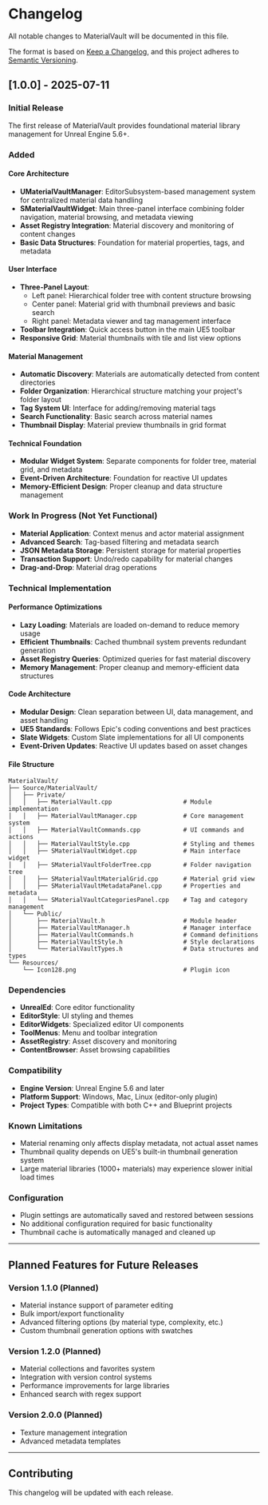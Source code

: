 # Changelog

All notable changes to MaterialVault will be documented in this file.

The format is based on [Keep a Changelog](https://keepachangelog.com/en/1.0.0/),
and this project adheres to [Semantic Versioning](https://semver.org/spec/v2.0.0.html).

## [1.0.0] - 2025-07-11

### Initial Release

The first release of MaterialVault provides foundational material library management for Unreal Engine 5.6+.

### Added

#### Core Architecture
- **UMaterialVaultManager**: EditorSubsystem-based management system for centralized material data handling
- **SMaterialVaultWidget**: Main three-panel interface combining folder navigation, material browsing, and metadata viewing
- **Asset Registry Integration**: Material discovery and monitoring of content changes
- **Basic Data Structures**: Foundation for material properties, tags, and metadata

#### User Interface
- **Three-Panel Layout**: 
  - Left panel: Hierarchical folder tree with content structure browsing
  - Center panel: Material grid with thumbnail previews and basic search
  - Right panel: Metadata viewer and tag management interface
- **Toolbar Integration**: Quick access button in the main UE5 toolbar
- **Responsive Grid**: Material thumbnails with tile and list view options

#### Material Management
- **Automatic Discovery**: Materials are automatically detected from content directories
- **Folder Organization**: Hierarchical structure matching your project's folder layout
- **Tag System UI**: Interface for adding/removing material tags
- **Search Functionality**: Basic search across material names
- **Thumbnail Display**: Material preview thumbnails in grid format

#### Technical Foundation
- **Modular Widget System**: Separate components for folder tree, material grid, and metadata
- **Event-Driven Architecture**: Foundation for reactive UI updates
- **Memory-Efficient Design**: Proper cleanup and data structure management

### Work In Progress (Not Yet Functional)
- **Material Application**: Context menus and actor material assignment
- **Advanced Search**: Tag-based filtering and metadata search
- **JSON Metadata Storage**: Persistent storage for material properties
- **Transaction Support**: Undo/redo capability for material changes
- **Drag-and-Drop**: Material drag operations

### Technical Implementation

#### Performance Optimizations
- **Lazy Loading**: Materials are loaded on-demand to reduce memory usage
- **Efficient Thumbnails**: Cached thumbnail system prevents redundant generation
- **Asset Registry Queries**: Optimized queries for fast material discovery
- **Memory Management**: Proper cleanup and memory-efficient data structures

#### Code Architecture
- **Modular Design**: Clean separation between UI, data management, and asset handling
- **UE5 Standards**: Follows Epic's coding conventions and best practices
- **Slate Widgets**: Custom Slate implementations for all UI components
- **Event-Driven Updates**: Reactive UI updates based on asset changes

#### File Structure
```
MaterialVault/
├── Source/MaterialVault/
│   ├── Private/
│   │   ├── MaterialVault.cpp                    # Module implementation
│   │   ├── MaterialVaultManager.cpp             # Core management system
│   │   ├── MaterialVaultCommands.cpp            # UI commands and actions
│   │   ├── MaterialVaultStyle.cpp               # Styling and themes
│   │   ├── SMaterialVaultWidget.cpp             # Main interface widget
│   │   ├── SMaterialVaultFolderTree.cpp         # Folder navigation tree
│   │   ├── SMaterialVaultMaterialGrid.cpp       # Material grid view
│   │   ├── SMaterialVaultMetadataPanel.cpp      # Properties and metadata
│   │   └── SMaterialVaultCategoriesPanel.cpp    # Tag and category management
│   └── Public/
│       ├── MaterialVault.h                      # Module header
│       ├── MaterialVaultManager.h               # Manager interface
│       ├── MaterialVaultCommands.h              # Command definitions
│       ├── MaterialVaultStyle.h                 # Style declarations
│       └── MaterialVaultTypes.h                 # Data structures and types
└── Resources/
    └── Icon128.png                              # Plugin icon
```

### Dependencies
- **UnrealEd**: Core editor functionality
- **EditorStyle**: UI styling and themes
- **EditorWidgets**: Specialized editor UI components
- **ToolMenus**: Menu and toolbar integration
- **AssetRegistry**: Asset discovery and monitoring
- **ContentBrowser**: Asset browsing capabilities

### Compatibility
- **Engine Version**: Unreal Engine 5.6 and later
- **Platform Support**: Windows, Mac, Linux (editor-only plugin)
- **Project Types**: Compatible with both C++ and Blueprint projects

### Known Limitations
- Material renaming only affects display metadata, not actual asset names
- Thumbnail quality depends on UE5's built-in thumbnail generation system
- Large material libraries (1000+ materials) may experience slower initial load times

### Configuration
- Plugin settings are automatically saved and restored between sessions
- No additional configuration required for basic functionality
- Thumbnail cache is automatically managed and cleaned up

---

## Planned Features for Future Releases

### Version 1.1.0 (Planned)
- Material instance support of parameter editing
- Bulk import/export functionality
- Advanced filtering options (by material type, complexity, etc.)
- Custom thumbnail generation options with swatches

### Version 1.2.0 (Planned)
- Material collections and favorites system
- Integration with version control systems
- Performance improvements for large libraries
- Enhanced search with regex support

### Version 2.0.0 (Planned)
- Texture management integration
- Advanced metadata templates

---

## Contributing

This changelog will be updated with each release.